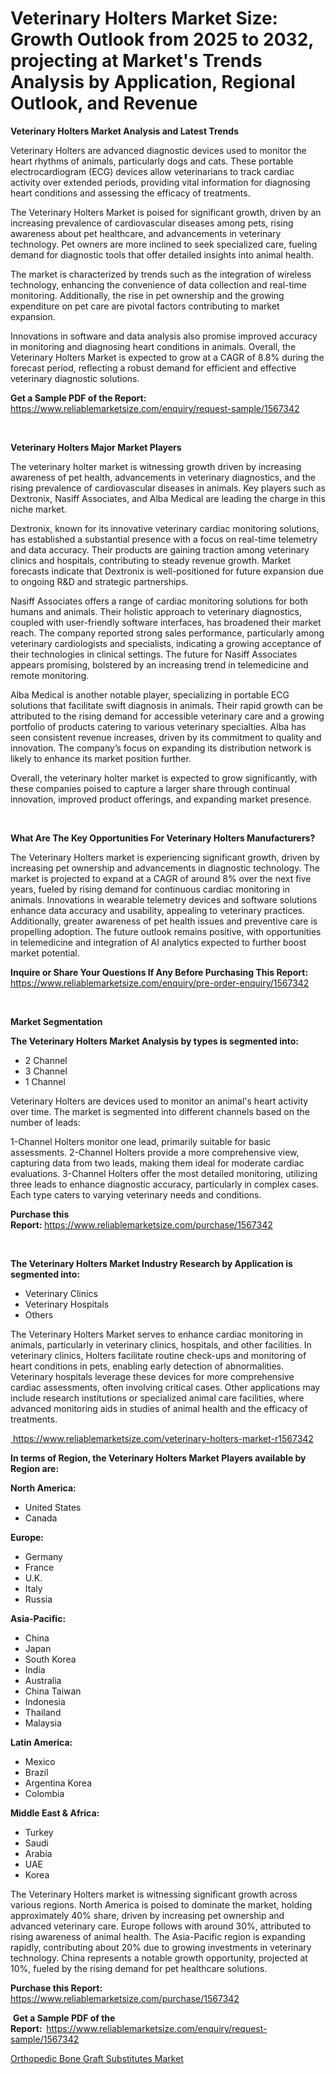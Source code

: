 <p><h1>Veterinary Holters Market Size: Growth Outlook from 2025 to 2032, projecting at Market's Trends Analysis by Application, Regional Outlook, and Revenue</h1></p><p><strong>Veterinary Holters Market Analysis and Latest Trends</strong></p>
<p><p>Veterinary Holters are advanced diagnostic devices used to monitor the heart rhythms of animals, particularly dogs and cats. These portable electrocardiogram (ECG) devices allow veterinarians to track cardiac activity over extended periods, providing vital information for diagnosing heart conditions and assessing the efficacy of treatments. </p><p>The Veterinary Holters Market is poised for significant growth, driven by an increasing prevalence of cardiovascular diseases among pets, rising awareness about pet healthcare, and advancements in veterinary technology. Pet owners are more inclined to seek specialized care, fueling demand for diagnostic tools that offer detailed insights into animal health. </p><p>The market is characterized by trends such as the integration of wireless technology, enhancing the convenience of data collection and real-time monitoring. Additionally, the rise in pet ownership and the growing expenditure on pet care are pivotal factors contributing to market expansion. </p><p>Innovations in software and data analysis also promise improved accuracy in monitoring and diagnosing heart conditions in animals. Overall, the Veterinary Holters Market is expected to grow at a CAGR of 8.8% during the forecast period, reflecting a robust demand for efficient and effective veterinary diagnostic solutions.</p></p>
<p><strong>Get a Sample PDF of the Report:&nbsp;</strong> <a href="https://www.reliablemarketsize.com/enquiry/request-sample/1567342?utm_campaign=3092&utm_medium=2&utm_source=Github&utm_content=ia&utm_term=24032025&utm_id=veterinary-holters">https://www.reliablemarketsize.com/enquiry/request-sample/1567342</a></p>
<p>&nbsp;</p>
<p><strong>Veterinary Holters Major Market Players</strong></p>
<p><p>The veterinary holter market is witnessing growth driven by increasing awareness of pet health, advancements in veterinary diagnostics, and the rising prevalence of cardiovascular diseases in animals. Key players such as Dextronix, Nasiff Associates, and Alba Medical are leading the charge in this niche market.</p><p>Dextronix, known for its innovative veterinary cardiac monitoring solutions, has established a substantial presence with a focus on real-time telemetry and data accuracy. Their products are gaining traction among veterinary clinics and hospitals, contributing to steady revenue growth. Market forecasts indicate that Dextronix is well-positioned for future expansion due to ongoing R&D and strategic partnerships.</p><p>Nasiff Associates offers a range of cardiac monitoring solutions for both humans and animals. Their holistic approach to veterinary diagnostics, coupled with user-friendly software interfaces, has broadened their market reach. The company reported strong sales performance, particularly among veterinary cardiologists and specialists, indicating a growing acceptance of their technologies in clinical settings. The future for Nasiff Associates appears promising, bolstered by an increasing trend in telemedicine and remote monitoring.</p><p>Alba Medical is another notable player, specializing in portable ECG solutions that facilitate swift diagnosis in animals. Their rapid growth can be attributed to the rising demand for accessible veterinary care and a growing portfolio of products catering to various veterinary specialties. Alba has seen consistent revenue increases, driven by its commitment to quality and innovation. The company’s focus on expanding its distribution network is likely to enhance its market position further.</p><p>Overall, the veterinary holter market is expected to grow significantly, with these companies poised to capture a larger share through continual innovation, improved product offerings, and expanding market presence.</p></p>
<p>&nbsp;</p>
<p><strong>What Are The Key Opportunities For Veterinary Holters Manufacturers?</strong></p>
<p><p>The Veterinary Holters market is experiencing significant growth, driven by increasing pet ownership and advancements in diagnostic technology. The market is projected to expand at a CAGR of around 8% over the next five years, fueled by rising demand for continuous cardiac monitoring in animals. Innovations in wearable telemetry devices and software solutions enhance data accuracy and usability, appealing to veterinary practices. Additionally, greater awareness of pet health issues and preventive care is propelling adoption. The future outlook remains positive, with opportunities in telemedicine and integration of AI analytics expected to further boost market potential.</p></p>
<p><strong>Inquire or Share Your Questions If Any Before Purchasing This Report:</strong> <a href="https://www.reliablemarketsize.com/enquiry/pre-order-enquiry/1567342?utm_campaign=3092&utm_medium=2&utm_source=Github&utm_content=ia&utm_term=24032025&utm_id=veterinary-holters">https://www.reliablemarketsize.com/enquiry/pre-order-enquiry/1567342</a></p>
<p>&nbsp;</p>
<p><strong>Market Segmentation</strong></p>
<p><strong>The Veterinary Holters Market Analysis by types is segmented into:</strong></p>
<p><ul><li>2 Channel</li><li>3 Channel</li><li>1 Channel</li></ul></p>
<p><p>Veterinary Holters are devices used to monitor an animal's heart activity over time. The market is segmented into different channels based on the number of leads: </p><p>1-Channel Holters monitor one lead, primarily suitable for basic assessments. 2-Channel Holters provide a more comprehensive view, capturing data from two leads, making them ideal for moderate cardiac evaluations. 3-Channel Holters offer the most detailed monitoring, utilizing three leads to enhance diagnostic accuracy, particularly in complex cases. Each type caters to varying veterinary needs and conditions.</p></p>
<p><strong>Purchase this Report:&nbsp;</strong><a href="https://www.reliablemarketsize.com/purchase/1567342?utm_campaign=3092&utm_medium=2&utm_source=Github&utm_content=ia&utm_term=24032025&utm_id=veterinary-holters">https://www.reliablemarketsize.com/purchase/1567342</a></p>
<p>&nbsp;</p>
<p><strong>The Veterinary Holters Market Industry Research by Application is segmented into:</strong></p>
<p><ul><li>Veterinary Clinics</li><li>Veterinary Hospitals</li><li>Others</li></ul></p>
<p><p>The Veterinary Holters Market serves to enhance cardiac monitoring in animals, particularly in veterinary clinics, hospitals, and other facilities. In veterinary clinics, Holters facilitate routine check-ups and monitoring of heart conditions in pets, enabling early detection of abnormalities. Veterinary hospitals leverage these devices for more comprehensive cardiac assessments, often involving critical cases. Other applications may include research institutions or specialized animal care facilities, where advanced monitoring aids in studies of animal health and the efficacy of treatments.</p></p>
<p><a href="https://www.reliablemarketsize.com/veterinary-holters-market-r1567342?utm_campaign=3092&utm_medium=2&utm_source=Github&utm_content=ia&utm_term=24032025&utm_id=veterinary-holters">&nbsp;https://www.reliablemarketsize.com/veterinary-holters-market-r1567342</a></p>
<p><strong>In terms of Region, the Veterinary Holters Market Players available by Region are:</strong></p>
<p>
    <p> <strong> North America: </strong>
        <ul>
            <li>United States</li>
            <li>Canada</li>
        </ul>
        </p> 
    <p> <strong> Europe: </strong>
        <ul>
            <li>Germany</li>
            <li>France</li>
            <li>U.K.</li>
            <li>Italy</li>
            <li>Russia</li>
        </ul>
        </p> 
    <p> <strong> Asia-Pacific: </strong>
        <ul>
            <li>China</li>
            <li>Japan</li>
            <li>South Korea</li>
            <li>India</li>
            <li>Australia</li>
            <li>China Taiwan</li>
            <li>Indonesia</li>
            <li>Thailand</li>
            <li>Malaysia</li>
        </ul>
        </p> 
    <p> <strong> Latin America: </strong>
        <ul>
            <li>Mexico</li>
            <li>Brazil</li>
            <li>Argentina Korea</li>
            <li>Colombia</li>
        </ul>
        </p> 
    <p> <strong> Middle East & Africa: </strong>
        <ul>
            <li>Turkey</li>
            <li>Saudi</li>
            <li>Arabia</li>
            <li>UAE</li>
            <li>Korea</li>
        </ul>
    </p>
    </p>
<p><p>The Veterinary Holters market is witnessing significant growth across various regions. North America is poised to dominate the market, holding approximately 40% share, driven by increasing pet ownership and advanced veterinary care. Europe follows with around 30%, attributed to rising awareness of animal health. The Asia-Pacific region is expanding rapidly, contributing about 20% due to growing investments in veterinary technology. China represents a notable growth opportunity, projected at 10%, fueled by the rising demand for pet healthcare solutions.</p></p>
<p><strong>Purchase this Report: </strong><a href="https://www.reliablemarketsize.com/purchase/1567342?utm_campaign=3092&utm_medium=2&utm_source=Github&utm_content=ia&utm_term=24032025&utm_id=veterinary-holters">https://www.reliablemarketsize.com/purchase/1567342</a></p>
<p>&nbsp;<strong>Get a Sample PDF of the Report:&nbsp;&nbsp;</strong><a href="https://www.reliablemarketsize.com/enquiry/request-sample/1567342?utm_campaign=3092&utm_medium=2&utm_source=Github&utm_content=ia&utm_term=24032025&utm_id=veterinary-holters">https://www.reliablemarketsize.com/enquiry/request-sample/1567342</a></p>
<p><strong></strong></p>
<p><p><a href="https://github.com/biyajausenik/Market-Research-Report-List-1/blob/main/orthopedic-bone-graft-substitutes-market.md?utm_campaign=3092&utm_medium=2&utm_source=Github&utm_content=ia&utm_term=24032025&utm_id=veterinary-holters">Orthopedic Bone Graft Substitutes Market</a></p></p>